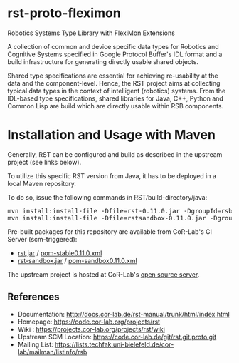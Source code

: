 rst-proto-fleximon
==================

Robotics Systems Type Library with FlexiMon Extensions

A collection of common and device specific data types for Robotics and Cognitive Systems specified in Google Protocol Buffer's IDL format and a build infrastructure for generating directly usable shared objects.

Shared type specifications are essential for achieving re-usability at the data and the component-level. Hence, the RST project aims at collecting typical data types in the context of intelligent (robotics) systems. From the IDL-based type specifications, shared libraries for Java, C++, Python and Common Lisp are build which are directly usable within RSB components.

Installation and Usage with Maven
=================================

Generally, RST can be configured and build as described in the upstream project (see links below).

To utilize this specific RST version from Java, it has to be deployed in a local Maven repository.

To do so, issue the following commands in RST/build-directory/java:

<pre>
mvn install:install-file -Dfile=rst-0.11.0.jar -DgroupId=rsb -DartifactId=rst-fleximon -Dversion=0.11-SNAPSHOT -Dpackaging=jar
mvn install:install-file -Dfile=rstsandbox-0.11.0.jar -DgroupId=rsb -DartifactId=rst-sandbox-fleximon -Dversion=0.11-SNAPSHOT -Dpackaging=jar
</pre>

Pre-built packages for this repository are available from CoR-Lab's CI Server (scm-triggered):

* [rst.jar](https://ci.cor-lab.de/job/rst-fleximon/label=ubuntu_precise_64bit/lastSuccessfulBuild/artifact/build/java/rst-0.11.0.jar) / [pom-stable0.11.0.xml](https://ci.cor-lab.de/job/rst-fleximon/label=ubuntu_precise_64bit/lastSuccessfulBuild/artifact/build/java/pom-stable0.11.0.xml)
* [rst-sandbox.jar](https://ci.cor-lab.de/job/rst-fleximon/label=ubuntu_precise_64bit/lastSuccessfulBuild/artifact/build/java/rstsandbox-0.11.0.jar) / [pom-sandbox0.11.0.xml](https://ci.cor-lab.de/job/rst-fleximon/label=ubuntu_precise_64bit/lastSuccessfulBuild/artifact/build/java/pom-sandbox0.11.0.xml)

The upstream project is hosted at CoR-Lab's [open source server](http://code.cor-lab.org/).

References
----------

* Documentation: http://docs.cor-lab.de/rst-manual/trunk/html/index.html
* Homepage: https://code.cor-lab.org/projects/rst
* Wiki : https://projects.cor-lab.org/projects/rst/wiki
* Upstream SCM Location: https://code.cor-lab.de/git/rst.git.proto.git
* Mailing List: https://lists.techfak.uni-bielefeld.de/cor-lab/mailman/listinfo/rsb

